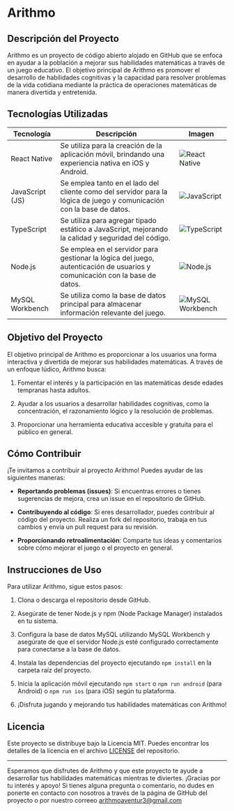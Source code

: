 # Arithmo

## Descripción del Proyecto

Arithmo es un proyecto de código abierto alojado en GitHub que se enfoca en ayudar a la población a mejorar sus habilidades matemáticas a través de un juego educativo. El objetivo principal de Arithmo es promover el desarrollo de habilidades cognitivas y la capacidad para resolver problemas de la vida cotidiana mediante la práctica de operaciones matemáticas de manera divertida y entretenida.

## Tecnologías Utilizadas


| Tecnología         | Descripción                                                                                     | Imagen                                       |
|--------------------|-------------------------------------------------------------------------------------------------|----------------------------------------------|
| React Native       | Se utiliza para la creación de la aplicación móvil, brindando una experiencia nativa en iOS y Android. | ![React Native](https://miro.medium.com/v2/resize:fit:256/1*QY5S4senfFh-mIViSi5A_Q.png)          |
| JavaScript (JS)    | Se emplea tanto en el lado del cliente como del servidor para la lógica de juego y comunicación con la base de datos. | ![JavaScript](https://github.com/Menendez2004/Arithmo_ts/assets/87096313/e0d1e084-f33d-45d5-898b-57897f8acd8b)  |
| TypeScript         | Se utiliza para agregar tipado estático a JavaScript, mejorando la calidad y seguridad del código. | ![TypeScript](https://upload.wikimedia.org/wikipedia/commons/thumb/4/4c/Typescript_logo_2020.svg/256px-Typescript_logo_2020.svg.png) |
| Node.js            | Se emplea en el servidor para gestionar la lógica del juego, autenticación de usuarios y comunicación con la base de datos. | ![Node.js](https://miro.medium.com/v2/resize:fit:256/1*bc9pmTiyKR0WNPka2w3e0Q.png)           |
| MySQL Workbench    | Se utiliza como la base de datos principal para almacenar información relevante del juego.   | ![MySQL Workbench](https://bobcares.com/wp-content/uploads/2022/03/How-to-enable-autocomplete-MySQL-workbench-1.png)  |


## Objetivo del Proyecto

El objetivo principal de Arithmo es proporcionar a los usuarios una forma interactiva y divertida de mejorar sus habilidades matemáticas. A través de un enfoque lúdico, Arithmo busca:

1. Fomentar el interés y la participación en las matemáticas desde edades tempranas hasta adultos.

2. Ayudar a los usuarios a desarrollar habilidades cognitivas, como la concentración, el razonamiento lógico y la resolución de problemas.

3. Proporcionar una herramienta educativa accesible y gratuita para el público en general.

## Cómo Contribuir

¡Te invitamos a contribuir al proyecto Arithmo! Puedes ayudar de las siguientes maneras:

- **Reportando problemas (issues)**: Si encuentras errores o tienes sugerencias de mejora, crea un issue en el repositorio de GitHub.

- **Contribuyendo al código**: Si eres desarrollador, puedes contribuir al código del proyecto. Realiza un fork del repositorio, trabaja en tus cambios y envía un pull request para su revisión.

- **Proporcionando retroalimentación**: Comparte tus ideas y comentarios sobre cómo mejorar el juego o el proyecto en general.

## Instrucciones de Uso

Para utilizar Arithmo, sigue estos pasos:

1. Clona o descarga el repositorio desde GitHub.

2. Asegúrate de tener Node.js y npm (Node Package Manager) instalados en tu sistema.

3. Configura la base de datos MySQL utilizando MySQL Workbench y asegúrate de que el servidor Node.js esté configurado correctamente para conectarse a la base de datos.

4. Instala las dependencias del proyecto ejecutando `npm install` en la carpeta raíz del proyecto.

5. Inicia la aplicación móvil ejecutando `npm start` o `npm run android` (para Android) o `npm run ios` (para iOS) según tu plataforma.

6. ¡Disfruta jugando y mejorando tus habilidades matemáticas con Arithmo!

## Licencia

Este proyecto se distribuye bajo la Licencia MIT. Puedes encontrar los detalles de la licencia en el archivo [LICENSE](LICENSE) del repositorio.

---

Esperamos que disfrutes de Arithmo y que este proyecto te ayude a desarrollar tus habilidades matemáticas mientras te diviertes. ¡Gracias por tu interés y apoyo! Si tienes alguna pregunta o comentario, no dudes en ponerte en contacto con nosotros a través de la página de GitHub del proyecto o por nuestro correeo arithmoaventur3@gmail.com
